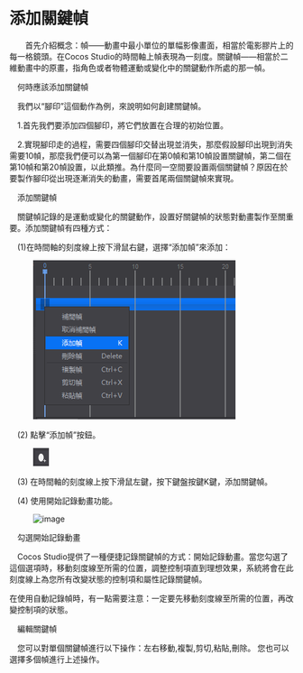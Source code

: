 # 添加關鍵幀
&emsp;&emsp;首先介紹概念：幀——動畫中最小單位的單幅影像畫面，相當於電影膠片上的每一格鏡頭。在Cocos Studio的時間軸上幀表現為一刻度。關鍵幀——相當於二維動畫中的原畫，指角色或者物體運動或變化中的關鍵動作所處的那一幀。

&emsp;何時應該添加關鍵幀 


&emsp;我們以“腳印”這個動作為例，來說明如何創建關鍵幀。

&emsp;1.首先我們要添加四個腳印，將它們放置在合理的初始位置。

&emsp;2.實現腳印走的過程，需要四個腳印交替出現並消失，那麼假設腳印出現到消失需要10幀，那麼我們便可以為第一個腳印在第0幀和第10幀設置關鍵幀，第二個在第10幀和第20幀設置，以此類推。為什麼同一空間要設置兩個關鍵幀？原因在於要製作腳印從出現逐漸消失的動畫，需要首尾兩個關鍵幀來實現。


&emsp;添加關鍵幀

&emsp;關鍵幀記錄的是運動或變化的關鍵動作，設置好關鍵幀的狀態對動畫製作至關重要。添加關鍵幀有四種方式：

&emsp;(1)在時間軸的刻度線上按下滑鼠右鍵，選擇“添加幀”來添加：

&emsp;&emsp;&emsp;![image](res_tw/image004.png)

&emsp;(2) 點擊“添加幀”按鈕。

&emsp;&emsp;&emsp;![image](res_tw/image008.png)

&emsp;(3) 在時間軸的刻度線上按下滑鼠左鍵，按下鍵盤按鍵K鍵，添加關鍵幀。

&emsp;(4) 使用開始記錄動畫功能。

&emsp;&emsp;&emsp;![image](res_tw/image006.png)

&emsp;勾選開始記錄動畫

&emsp;Cocos Studio提供了一種便捷記錄關鍵幀的方式：開始記錄動畫。當您勾選了這個選項時，移動刻度線至所需的位置，調整控制項直到理想效果，系統將會在此刻度線上為您所有改變狀態的控制項和屬性記錄關鍵幀。

在使用自動記錄幀時，有一點需要注意：一定要先移動刻度線至所需的位置，再改變控制項的狀態。

&emsp;編輯關鍵幀 

&emsp;您可以對單個關鍵幀進行以下操作：左右移動,複製,剪切,粘貼,刪除。 您也可以選擇多個幀進行上述操作。
